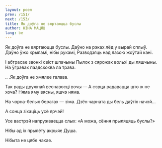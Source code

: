 ```yaml
---
layout: poem
prev: /151/
next: /153/
title: Як доўга не вяртаюцца буслы
author: НІНА МАЦЯШ
lang: be
---
```



 
Як доўга не вяртаюцца буслы. Даўно на рэках лёд у вырай сплыў. Даўно ўжо крыламі, нібы рукамі, Разводзяць над лазою жоўтай кані.

I абтрасае звонкі свіст шпачыны Пылок з сярожак вольхі ды ляшчыны. На ўгрэвах паадскоква  ла трава.

.. .Як доўга не хмялее галава.

Так рады дружнай веснавосці вочы — А сэрца радавацца што ж не хоча? Няма яму вясны, яшчэ няма.

На чорна-белых берагах — зіма. Дзён чарната ды бель даўгіх начэй...

А сонца зіхаціць усё ярчэй!

Усе вастрэй напружваецца слых: «А можа, сёння прыляцяць буслы?»

Нібы ад іх  прылёту акрыяе Душа.

Нібыта не цябе чакае.
